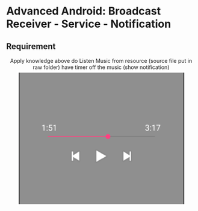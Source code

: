 # Advanced Android: Broadcast Receiver - Service - Notification
## Requirement
<p align="center">
Apply knowledge above do Listen Music from resource (source file put in raw folder) have timer off the music (show notification) </br>
<img src="/images/advanced-1-lesson-5.PNG" title="Requirement Image">
</p>
